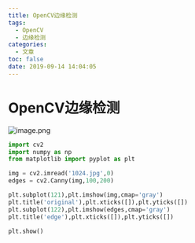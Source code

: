 ```yaml
---
title: OpenCV边缘检测
tags:
  - OpenCV
  - 边缘检测
categories:
  - 文章
toc: false
date: 2019-09-14 14:04:05
---
```


# OpenCV边缘检测

![image.png](/images/2019/09/14/54fef350-d6b5-11e9-ae59-4f17e83b2f0c.png)

```python
import cv2
import numpy as np
from matplotlib import pyplot as plt

img = cv2.imread('1024.jpg',0)
edges = cv2.Canny(img,100,200)

plt.subplot(121),plt.imshow(img,cmap='gray')
plt.title('original'),plt.xticks([]),plt.yticks([])
plt.subplot(122),plt.imshow(edges,cmap='gray')
plt.title('edge'),plt.xticks([]),plt.yticks([])

plt.show()
```

